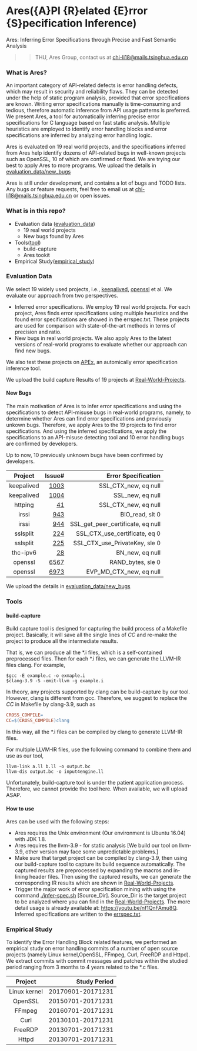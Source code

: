 # Ares({A}PI {R}elated {E}rror {S}pecification Inference)
Ares: Inferring Error Specifications through Precise and Fast Semantic Analysis
>> THU, Ares Group, contact us at chi-li18@mails.tsinghua.edu.cn

### What is Ares?

An important category of API-related defects is error handling defects, which may result in security and reliability flaws. They can be detected under the help of static program analysis, provided that error specifications are known. Writing error specifications manually is time-consuming and tedious, therefore automatic inference from API usage patterns is preferred. 
We present Ares, a tool for automatically inferring precise error specifications for C language based on fast static analysis. Multiple heuristics are employed to identify error handling blocks and error specifications are inferred by analyzing error handling logic. 

Ares is evaluated on 19 real world projects, and the specifications inferred from Ares help identify dozens of API-related bugs in well-known projects such as OpenSSL, 10 of which are confirmed or fixed. We are trying our best to apply Ares to more programs. We upload the details in [evaluation_data/new_bugs](evaluation_data/new_bugs) 


Ares is still under development, and contains a lot of bugs and TODO lists. Any bugs or feature requests, feel free to email us at chi-li18@mails.tsinghua.edu.cn or open issues.

### What is in this repo?

- Evaluation data ([evaluation_data](evaluation_data))
  - 19 real world projects
  - New bugs found by Ares
- Tools([tool](tool))
  - build-capture
   - Ares tookit
 - Empirical Study([empirical_study](empirical_study))



### Evaluation Data

We select 19 widely used projects, i.e., [keepalived](https://github.com/acassen/keepalived), [openssl](https://github.com/openssl/openssl) et al.  We evaluate our approach from two perspectives.

- Inferred error specifications. We employ 19 real world projects. For each project, Ares finds error specifications using multiple heuristics and the found error specifications are showed in the errspec.txt. These projects are used for comparison with state-of-the-art methods in terms of precision and ratio. 
- New bugs in real world projects. We also apply Ares to the latest versions of real-world programs to evaluate whether our approach can find new bugs.

We also test these projects on  [APEx](https://github.com/yujokang/APEx), an automically error specification inference tool.

We upload the build capture Results of 19 projects at [Real-World-Projects](evaluation_data/Real-World-Projects).

#### New Bugs

The main motivation of Ares is to infer error specifications and using the specifications to detect API-misuse bugs in real-world programs, namely, to determine whether Ares can find error specifications and previously unkown bugs. Therefore, we apply Ares to the 19 projects to find error specifications. And using the inferred specifications, we apply the specifications to an API-misuse detecting tool and 10 error handling bugs are confirmed by developers.

Up to now, 10 previously unknown bugs have been confirmed by developers. 

|      Project      | Issue# | Error Specification
| :---------------: | -------------------------------------: |---------:
|      keepalived      |                             [1003](https://github.com/acassen/keepalived/issues/1003) | SSL\_CTX\_new, eq null
|      keepalived       |                            [1004](https://github.com/acassen/keepalived/issues/1004) | SSL\_new, eq null
|        httping        |                            [41](https://github.com/flok99/httping/issues/41) | SSL\_CTX\_new, eq null
|       irssi        |                               [943](https://github.com/irssi/irssi/issues/943) | BIO\_read, slt 0
|      irssi      |                               [944](https://github.com/irssi/irssi/issues/944) | SSL\_get\_peer\_certificate, eq null
|      sslsplit      |                               [224](https://github.com/droe/sslsplit/issues/224) | SSL\_CTX\_use\_certificate, eq 0
|     sslsplit     |                               [225](https://github.com/droe/sslsplit/issues/225) | SSL\_CTX\_use\_PrivateKey, sle 0
|   thc-ipv6   |                               [28](https://github.com/vanhauser-thc/thc-ipv6/issues/28) | BN\_new, eq null
|       openssl       |                               [6567](https://github.com/openssl/openssl/issues/6567) | RAND\_bytes, sle 0
|     openssl     |                               [6973](https://github.com/openssl/openssl/issues/6973) | EVP\_MD\_CTX\_new, eq null

We upload the details  in [evaluation_data/new_bugs](evaluation_data/new_bugs) 


### Tools

#### build-capture

Build capture tool is designed for capturing the build process of a Makefile project. Basically, it will save all the single lines of $CC$ and re-make the project to produce all the intermediate results.

That is, we can produce all the *.i files, which is a self-contained preprocessed files. Then for each *.i files, we can generate the LLVM-IR files clang. For example, 

```shell
$gcc -E example.c -o exmaple.i
$clang-3.9 -S -emit-llvm -g example.i
```


In theory, any projects supported by clang can be build-capture by our tool. However, clang is different from gcc. Therefore, we suggest to replace the $CC$ in Makefile by clang-3.9, such as

```makefile
CROSS_COMPILE=
CC=$(CROSS_COMPILE)clang
```

In this way, all the *.i files can be compiled by clang to generate LLVM-IR files. 

For multiple LLVM-IR files, use the following command to combine them and use as our tool,

```shell
llvm-link a.ll b.ll -o output.bc
llvm-dis output.bc -o input4engine.ll
```

Unfortunately, build-capture tool is under the patient application process. Therefore, we cannot provide the tool here. When available, we will upload ASAP.


#### How to use

Ares can be used with the following steps: 
  - Ares requires the Unix environment (Our environment is Ubuntu 16.04) with JDK 1.8.
  - Ares requires the llvm-3.9 - for static analysis [We build our tool on llvm-3.9, other version may face some unpredictable problems.]
  - Make sure that target project can be compiled by clang-3.9, then using our build-capture tool to capture its build sequence automatically. The captured results are preprocessed by expanding the macros and in-lining header files. Then using the captured results, we can generate the corresponding IR results which are shown in [Real-World-Projects](evaluation_data/Real-World-Projects).
  - Trigger the major work of error specification mining with using the command [./infer-spec.sh](tool) [Source_Dir]. Source_Dir is the target project to be analyzed where you can find in the [Real-World-Projects](evaluation_data/Real-World-Projects).  The more detail usage is already available at:  https://youtu.be/nf1QnFAmu8Q. Inferred specifications are written to the [errspec.txt](tool/output/).

### Empirical Study
To identify the Error Handling Block related features, we performed an empirical study on error handling commits of a number of open source projects (namely Linux kernel,OpenSSL, FFmpeg, Curl, FreeRDP and Httpd). We extract commits with commit messages and patches within the studied period ranging from 3 months to 4 years related to the *.c files. 


|      Project      | Study Period
| :---------------: | -------------------------------------: 
|      Linux kernel      | 20170901-20171231
|      OpenSSL       |     20150701-20171231
|      FFmpeg      |      20160701-20171231
|      Curl      |        20130101-20171231
|      FreeRDP        |   20130701-20171231
|      Httpd        |      20130701-20171231
